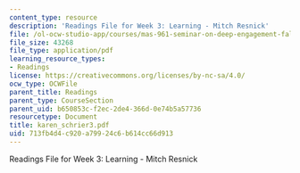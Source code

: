 ```yaml
---
content_type: resource
description: 'Readings File for Week 3: Learning - Mitch Resnick'
file: /ol-ocw-studio-app/courses/mas-961-seminar-on-deep-engagement-fall-2004/713fb4d4c920a79924c6b614cc66d913_karen_schrier3.pdf
file_size: 43268
file_type: application/pdf
learning_resource_types:
- Readings
license: https://creativecommons.org/licenses/by-nc-sa/4.0/
ocw_type: OCWFile
parent_title: Readings
parent_type: CourseSection
parent_uid: b650853c-f2ec-2de4-366d-0e74b5a57736
resourcetype: Document
title: karen_schrier3.pdf
uid: 713fb4d4-c920-a799-24c6-b614cc66d913
---
```

Readings File for Week 3: Learning - Mitch Resnick